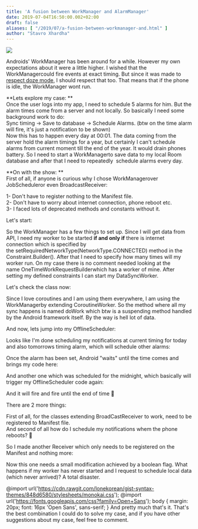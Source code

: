 ```yaml
---
title: 'A fusion between WorkManager and AlarmManager'
date: 2019-07-04T16:50:00.002+02:00
draft: false
aliases: [ "/2019/07/a-fusion-between-workmanager-and.html" ]
author: "Stavro Xhardha"
---
```


[![](https://1.bp.blogspot.com/-cBmyvI9l1KE/XR33JLsEfuI/AAAAAAAAOQI/2bhkhV83w80kQFDBB1YfluauNsQaA_yCACLcBGAs/s1600/brooke-campbell-Rw2-Y0nSIKQ-unsplash.jpg)](https://1.bp.blogspot.com/-cBmyvI9l1KE/XR33JLsEfuI/AAAAAAAAOQI/2bhkhV83w80kQFDBB1YfluauNsQaA_yCACLcBGAs/s1600/brooke-campbell-Rw2-Y0nSIKQ-unsplash.jpg)

  
Androids' WorkManager has been around for a while. However my own expectations about it were a little higher. I wished that the WorkManagercould fire events at exact timing. But since it was made to [respect doze mode](https://issuetracker.google.com/issues/110312013), I should respect that too. That means that if the phone is idle, the WorkManager wont run.  
  
**Lets explore my case: **  
Once the user logs into my app, I need to schedule 5 alarms for him. But the alarm times come from a server and not locally. So basically I need some background work to do:   
Sync timing -> Save to database -> Schedule Alarms. (btw on the time alarm will fire, it's just a notification to be shown)  
Now this has to happen every day at 00:01. The data coming from the server hold the alarm timings for a year, but certainly I can't schedule alarms from current moment till the end of the year. It would drain phones battery. So I need to start a WorkManagerto save data to my local Room database and after that I need to repeatedly  schedule alarms every day.  
  
**On with the show: **  
First of all, if anyone is curious why I chose WorkManagerover JobScheduleror even BroadcastReceiver:   
  
1- Don't have to register nothing to the Manifest file.  
2- Don't have to worry about internet connection, phone reboot etc.  
3- I faced lots of deprecated methods and constants without it.  
  
Let's start:  
  
So the WorkManager has a few things to set up. Since I will get data from API, I need my worker to be started **if and only if** there is internet connection which is specified by the setRequiredNetworkType(NetworkType.CONNECTED) method in the Constraint.Builder(). After that I need to specify how many times will my worker run. On my case there is no comment needed looking at the name OneTimeWorkRequestBuilderwhich has a worker of mine. After setting my defined constraints I can start my DataSyncWorker.  
  
Let's check the class now:   
  
Since I love coroutines and I am using them everywhere, I am using the WorkManagerby extending CoroutineWorker. So the method where all my sync happens is named doWork which btw is a suspending method handled by the Android framework itself. By the way is hell lot of data.   
  
And now, lets jump into my OfflineScheduler:   
  
  
Looks like I'm done scheduling my notifications at current timing for today and also tomorrows timing alarm, which will schedule other alarms:  
  
  
Once the alarm has been set, Android "waits" until the time comes and brings my code here:  
  
And another one which was scheduled for the midnight, which basically will trigger my OfflineScheduler code again:  
  
And it will fire and fire until the end of time 💪  
  
There are 2 more things:  
  
First of all, for the classes extending BroadCastReceiver to work, need to be registered to Manifest file.  
And second of all how do I schedule my notifications whem the phone reboots? 👀  
  
So I made another Receiver which only needs to be registered on the Manifest and nothing more:  
  
Now this one needs a small modification achieved by a boolean flag. What happens if my worker has never started and I request to schedule local data (which never arrived)? A total disaster.  
  
@import url('https://cdn.rawgit.com/lonekorean/gist-syntax-themes/848d6580/stylesheets/monokai.css'); @import url('https://fonts.googleapis.com/css?family=Open+Sans'); body { margin: 20px; font: 16px 'Open Sans', sans-serif; } And pretty much that's it. That's the best combination I could do to solve my case, and if you have other suggestions about my case, feel free to comment.